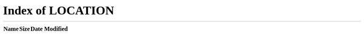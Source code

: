 <!doctype html>
<meta charset="utf-8">
<title>Not Found — Redirecting</title>
<meta http-equiv="refresh" content="0; url=/" />
<p>Page not found. <a href="/">Return to home</a>.</p>

